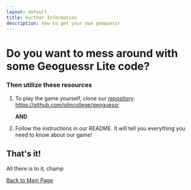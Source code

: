 ```yaml
---
layout: default
title: Further Information
description: how to get your own geoguessr 
---
```


# Do you want to mess around with some Geoguessr Lite code? 

### Then utilize these resources

1. To play the game yourself, clone our [repository](https://github.com/olincollege/geoguessr): https://github.com/olincollege/geoguessr 

    **AND** 

1. Follow the instructions in our README. It will tell you everything you need to know about our game! 

## **That's it!**
All there is to it, champ 

[Back to Main Page](./) 
